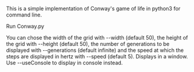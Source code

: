 This is a simple implementation of Conway's game of life in python3 for command line.

Run Conway.py

You can chose the width of the grid with --width (default 50), the height of the grid with --height (default 50),
the number of generations to be displayed with --generations (default infinite) and the speed at which the steps are displayed in hertz with --speed 
(default 5).
Displays in a window. Use --useConsole to display in console instead.
